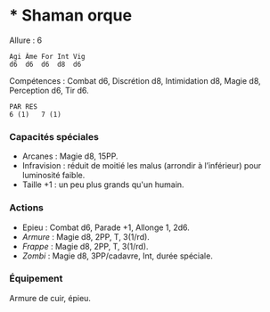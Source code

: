 # * Shaman orque

Allure : 6

	Agi	Âme	For	Int	Vig
	d6	d6	d6	d8	d6

Compétences : Combat d6, Discrétion d8, Intimidation d8, Magie d8, Perception d6, Tir d6.

	PAR	RES
	6 (1)	7 (1)

### Capacités spéciales
- Arcanes : Magie d8, 15PP.
- Infravision : réduit de moitié les malus (arrondir à l’inférieur) pour luminosité faible.
- Taille +1 : un peu plus grands qu'un humain.

### Actions
- Epieu : Combat d6, Parade +1, Allonge 1, 2d6.
- _Armure_ : Magie d8, 2PP, T, 3(1/rd).
- _Frappe_ : Magie d8, 2PP, T, 3(1/rd).
- _Zombi_ : Magie d8, 3PP/cadavre, Int, durée spéciale.

### Équipement
Armure de cuir, épieu.
